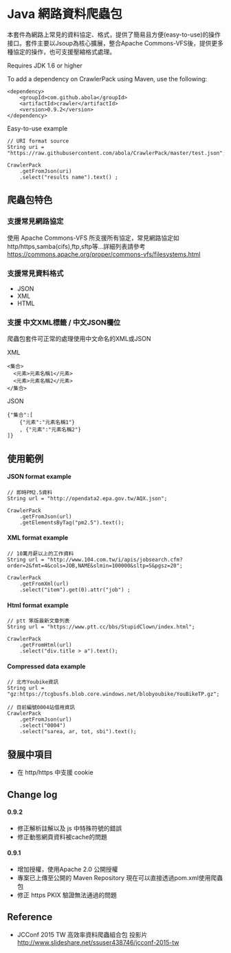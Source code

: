 # Java 網路資料爬蟲包
本套件為網路上常見的資料協定、格式，提供了簡易且方便(easy-to-use)的操作接口。套件主要以Jsoup為核心擴展，整合Apache Commons-VFS後，提供更多種協定的操作，也可支援壓縮格式處理。

Requires JDK 1.6 or higher

To add a dependency on CrawlerPack using Maven, use the following:

    <dependency>
        <groupId>com.github.abola</groupId>
        <artifactId>crawler</artifactId>
        <version>0.9.2</version>
    </dependency>


Easy-to-use example

    // URI format source
    String uri = "https://raw.githubusercontent.com/abola/CrawlerPack/master/test.json";
    
    CrawlerPack
        .getFromJson(uri)
        .select("results name").text() ;

## 爬蟲包特色
### 支援常見網路協定
使用 Apache Commons-VFS 所支援所有協定，常見網路協定如http/https,samba(cifs),ftp,sftp等…詳細列表請參考 https://commons.apache.org/proper/commons-vfs/filesystems.html

### 支援常見資料格式
* JSON
* XML
* HTML 

### 支援 中文XML標籤 / 中文JSON欄位
爬蟲包套件可正常的處理使用中文命名的XML或JSON

 XML

    <集合>
      <元素>元素名稱1</元素>
      <元素>元素名稱2</元素>
    </集合>


 JSON

    {"集合":[
        {"元素":"元素名稱1"}
        , {"元素":"元素名稱2"}
    ]}


## 使用範例

#### JSON format example

    // 即時PM2.5資料
    String url = "http://opendata2.epa.gov.tw/AQX.json";

    CrawlerPack
        .getFromJson(url)
        .getElementsByTag("pm2.5").text();

#### XML format example
    
    // 10萬月薪以上的工作資料
    String url = "http://www.104.com.tw/i/apis/jobsearch.cfm?order=2&fmt=4&cols=JOB,NAME&slmin=100000&sltp=S&pgsz=20";
    
    CrawlerPack
        .getFromXml(url)
        .select("item").get(0).attr("job") ;

#### Html format example

    // ptt 笨版最新文章列表
    String url = "https://www.ptt.cc/bbs/StupidClown/index.html";

    CrawlerPack
        .getFromHtml(url)
        .select("div.title > a").text();
        
#### Compressed data example

    // 北市Youbike資訊
    String url = "gz:https://tcgbusfs.blob.core.windows.net/blobyoubike/YouBikeTP.gz";
    
    // 目前編號0004站借用資訊
    CrawlerPack
        .getFromJson(url)
        .select("0004")
        .select("sarea, ar, tot, sbi").text();
        
        
## 發展中項目 
* 在 http/https 中支援 cookie 


## Change log
#### 0.9.2
* 修正解析註解以及 js 中特殊符號的錯誤
* 修正動態網頁資料被cache的問題

#### 0.9.1
* 增加授權，使用Apache 2.0 公開授權
* 專案已上傳至公開的 Maven Repository 現在可以直接透過pom.xml使用爬蟲包
* 修正 https PKIX 驗證無法通過的問題

## Reference
* JCConf 2015 TW 高效率資料爬蟲組合包 投影片 http://www.slideshare.net/ssuser438746/jcconf-2015-tw

